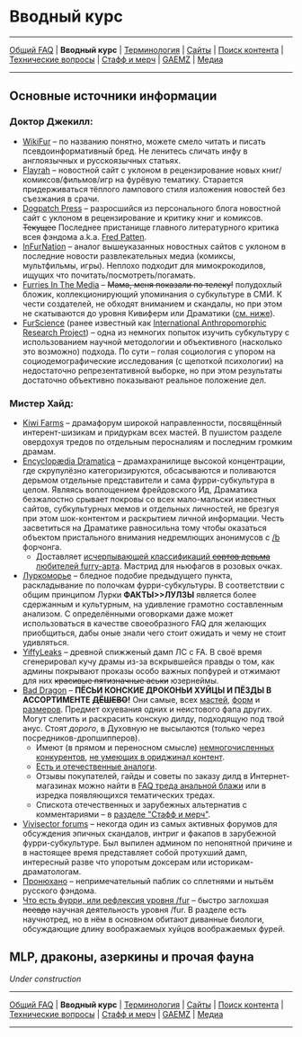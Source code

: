 # Вводный курс

---

[Общий FAQ](faq.md) | **Вводный курс** | [Терминология](gloss.md) | [Сайты](sites.md) | [Поиск контента](content.md) | [Технические вопросы](tech.md) | [Стафф и мерч](stuff.md) | [GAEMZ](gaemz.md) | [Медиа](media.md)

---

## Основные источники информации
### Доктор Джекилл:
* [WikiFur](https://wikifur.com) – по названию понятно, можете смело читать и писать псевдоинформативный бред. Не ленитесь сличать инфу в англоязычных и русскоязычных статьях.
* [Flayrah](https://www.flayrah.com) – новостной сайт с уклоном в рецензирование новых книг/комиксов/фильмов/игр на фурёвую тематику. Старается придерживаться тёплого лампового стиля изложения новостей без съезжания в срачи.
* [Dogpatch Press](https://dogpatch.press) – разросшийся из персонального блога новостной сайт с уклоном в рецензирование и критику книг и комиксов. ~~Текущее~~ Последнее пристанище главного литературного критика всея фэндома a.k.a. [Fred Patten](http://ru.wikifur.com/wiki/%D0%A4%D1%80%D0%B5%D0%B4_%D0%9F%D0%B0%D1%82%D1%82%D0%B5%D0%BD).
* [InFurNation](https://www.infurnation.com) – аналог вышеуказанных новостных сайтов с уклоном в последние новости развлекательных медиа (комиксы, мультфильмы, игры). Неплохо подходит для мимокрокодилов, ищущих что почитать/посмотреть/погамать.
* [Furries In The Media](https://furrymedia.livejournal.com/) – ~~Мама, меня показали по телеку!~~ полудохлый бложик, коллекционирующий упоминания о субкультуре в СМИ. К чести создателей, не обходят вниманием и скандалы, но при этом не скатываются до уровня Кивиферм или Драматики ([см. ниже](#Мистер-Хайд)).
* [FurScience](https://furscience.com/) (ранее известный как [International Anthropomorphic Research Project](https://sites.google.com/site/anthropomorphicresearch)) – одна из немногих попыток изучить субкультуру с использованием научной методологии и объективного (насколько это возможно) подхода. По сути – голая социология с упором на социодемографические исследования (с щепоткой психологии) на недостаточно репрезентативной выборке, но при этом результаты достаточно объективно показывают реальное положение дел.

### Мистер Хайд:
* [Kiwi Farms](https://kiwifarms.net/forums/animal-control.83/) – драмафорум широкой направленности, посвящённый интерент-шизикам и придуркам всех мастей. В пушистом разделе овердохуя тредов по отдельным перосналиям и последним громким драмам.
* [Encyclopædia Dramatica](https://encyclopediadramatica.rs/Portal:Furfaggotry) – драмахранилище высокой концентрации, где скрупулёзно категоризируются, обсасываются и поливаются дерьмом отдельные представители и сама фурри-субкультура в целом. Являясь воплощением фрейдовского Ид, Драматика безжалостно срывает покровы со всех мало-мальски известных сайтов, субкультурных мемов и отдельных личностей, не брезгуя при этом шок-контентом и раскрытием личной информации. Честь засветиться на Драматике равносильна тому чтобы оказаться объектом пристального внимания недремлющих анонимусов с [/b](https://boards.4chan.org/b/) форчонга.
  * Доставляет [исчерпывающей классификаций ~~сортов дерьма~~ любителей furry-арта](https://encyclopediadramatica.rs/Furfag#Types_of_furries). Мастрид для ньюфагов в розовых очках.
* [Луркоморье](https://lurkmore.to/Фурфаг) – бледное подобие предыдущего пункта, раскладывание по полочкам фурри-субкультуры. В соответствии с общим принципом Лурки **ФАКТЫ>>ЛУЛЗЫ** является  более сдержанным и культурным, на удивление грамотно составленным анализом. С определёнными оговорками даже может использоваться в качестве своеобразного FAQ для желающих приобщиться, дабы оные знали чего стоит ожидать и чему не стоит удивляться.
* [YiffyLeaks](http://faleaks.malicelabs.com/) – древной спижженый дамп ЛС с FA. В своё время сгенерировал кучу драмы из-за вскрывшейся правды о том, как админы покрывают проказы особо важных попфурей и отжимают для них ~~красивые пятизначные аськи~~ юзернеймы.
* [Bad Dragon](https://bad-dragon.com) – **ПЁСЬИ КОНСКИЕ ДРОКОНЬИ ХУЙЦЫ И ПЁЗДЫ В АССОРТИМЕНТЕ ~~ДЁШЕВО~~!** Они самые, всех [мастей](https://i.imgur.com/T2jY4GQ.jpg), [форм](https://i.imgur.com/azj44Zy.jpg) и [размеров](https://i.imgur.com/40pJgN4.jpg). Предмет охуевания одних и неистового фапа других. Могут слепить и раскрасить конскую дилду, подходящую под твой анус. Стоят *дорого*, в Духовную не высылаются (только через посредников-дропшипперов). 
  * Имеют (в прямом и переносном смысле) [немногочисленных конкурентов](https://www.zoofur.com), [не умеющих в ориджинал контент](https://yiffytoys.de/shop2/).
  * [Есть и отечественные аналоги](http://erasexa.com/index.php?route=product/category&path=59).
  * Отзывы покупателей, гайды и советы по заказу дилд в Интернет-магазинах можно найти в [FAQ треда анальной блажи](https://2ch.hk/hc/catalog.html) или в изредка появляющихся тематических тредах.
  * Спискота отечественных и зарубежных альтернатив с комментариями – в [разделе "Стафф и мерч"](stuff.md#Дёрнуть-анус).
* [Vivisector forums](https://forums.vivisector.org) – некогда один из самых активных форумов для обсуждения эпичных скандалов, интриг и факапов в зарубежной фурри-субкультуре. Был выпилен админом по непонятной причине и в настоящее время представляет собой протухший дамп, интересный разве что упоротым доксерам или историкам-драматологам.
* [Пронюхано](https://vk.com/oversniff) – непримечательный паблик со сплетнями и нытьём русского фэндома.
* [Что есть фурри, или рефлексия уровня /fur](https://arhivach.ng/thread/92390) – быстро заглохшая ~~псевдо~~ научная деятельность уровня /fur. В разделе есть научнотред, но в нём в основном обитают диванные биологи, обсуждающие длину воображаемых хуйцов воображаемых фурей.

## MLP, драконы, азеркины и прочая фауна

*Under construction*

---

[Общий FAQ](faq.md) | **Вводный курс** | [Терминология](gloss.md) | [Сайты](sites.md) | [Поиск контента](content.md) | [Технические вопросы](tech.md) | [Стафф и мерч](stuff.md) | [GAEMZ](gaemz.md) | [Медиа](media.md)

---
